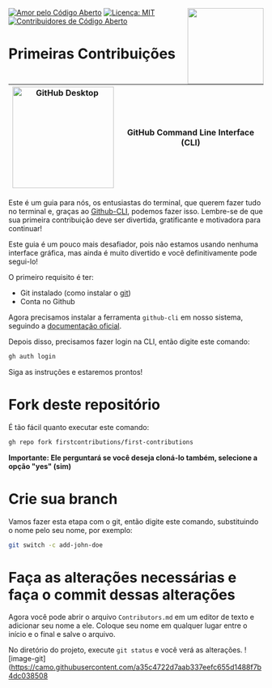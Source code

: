 [![Amor pelo Código Aberto](https://badges.frapsoft.com/os/v1/open-source.svg?v=103)](https://github.com/ellerbrock/open-source-badges/)
[<img align="right" width="150" src="https://firstcontributions.github.io/assets/gui-tool-tutorials/github-desktop-tutorial/join-slack-team.png">](https://join.slack.com/t/firstcontributors/shared_invite/enQtNjkxNzQwNzA2MTMwLTVhMWJjNjg2ODRlNWZhNjIzYjgwNDIyZWYwZjhjYTQ4OTBjMWM0MmFhZDUxNzBiYzczMGNiYzcxNjkzZDZlMDM)
[![Licença: MIT](https://img.shields.io/badge/Licença-MIT-green.svg)](https://opensource.org/licenses/MIT)
[![Contribuidores de Código Aberto](https://www.codetriage.com/roshanjossey/first-contributions/badges/users.svg)](https://www.codetriage.com/roshanjossey/first-contributions)


# Primeiras Contribuições

| <img alt="GitHub Desktop" src="https://cdn.icon-icons.com/icons2/2157/PNG/512/github_git_hub_logo_icon_132878.png" width="200"> | GitHub Command Line Interface (CLI) |
|------------------------------------------------------------------------------------------------------------------------------------------------------------------------------------------------------------------------------------------------------------------------------------------------------|-------------------------------------|

Este é um guia para nós, os entusiastas do terminal, que querem fazer tudo no terminal e, graças ao [Github-CLI](https://cli.github.com/), podemos fazer isso. Lembre-se de que sua primeira contribuição deve ser divertida, gratificante e motivadora para continuar!

Este guia é um pouco mais desafiador, pois não estamos usando nenhuma interface gráfica, mas ainda é muito divertido e você definitivamente pode segui-lo!

O primeiro requisito é ter:
- Git instalado (como instalar o [git](https://git-scm.com/downloads))
- Conta no Github

Agora precisamos instalar a ferramenta `github-cli` em nosso sistema, seguindo a [documentação oficial](https://github.com/cli/cli#installation).

Depois disso, precisamos fazer login na CLI, então digite este comando:
```bash 
gh auth login
```

Siga as instruções e estaremos prontos!

# Fork deste repositório
É tão fácil quanto executar este comando:

```bash
gh repo fork firstcontributions/first-contributions
```
**Importante: Ele perguntará se você deseja cloná-lo também, selecione a opção "yes" (sim)**

# Crie sua branch
Vamos fazer esta etapa com o git, então digite este comando, substituindo o nome pelo seu nome, por exemplo:
```bash 
git switch -c add-john-doe
```

# Faça as alterações necessárias e faça o commit dessas alterações
Agora você pode abrir o arquivo `Contributors.md` em um editor de texto e adicionar seu nome a ele. Coloque seu nome em qualquer lugar entre o início e o final e salve o arquivo.

No diretório do projeto, execute `git status` e você verá as alterações.
![image-git](https://camo.githubusercontent.com/a35c4722d7aab337eefc655d1488f7b4dc038508